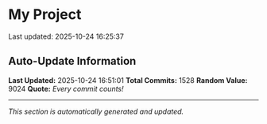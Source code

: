 # My Project


Last updated: 2025-10-24 16:25:37































































































































































































































































































































































































































































































































































































































































































































































































































































































































































































































































































































































































































































































































































































































































































































































































































































































































































































































































































































































































## Auto-Update Information

**Last Updated:** 2025-10-24 16:51:01
**Total Commits:** 1528
**Random Value:** 9024
**Quote:** _Every commit counts!_

---
_This section is automatically generated and updated._